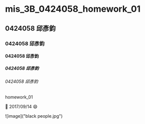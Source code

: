 # mis_3B_0424058_homework_01
## 0424058 邱彥鈞 
### 0424058 邱彥鈞 
#### 0424058 邱彥鈞 
##### 0424058 邱彥鈞 
###### 0424058 邱彥鈞 
homework_01

:date: 2017/09/14 :smile:

![image]("black people.jpg")
